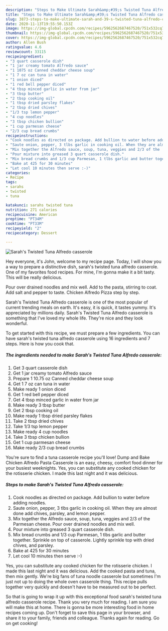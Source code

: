 ```yaml
---
description: "Steps to Make Ultimate Sarah&amp;#39;s Twisted Tuna Alfredo casserole"
title: "Steps to Make Ultimate Sarah&amp;#39;s Twisted Tuna Alfredo casserole"
slug: 3873-steps-to-make-ultimate-sarah-and-39-s-twisted-tuna-alfredo-casserole
date: 2020-11-13T19:55:50.153Z
image: https://img-global.cpcdn.com/recipes/5962562687467520/751x532cq70/sarahs-twisted-tuna-alfredo-casserole-recipe-main-photo.jpg
thumbnail: https://img-global.cpcdn.com/recipes/5962562687467520/751x532cq70/sarahs-twisted-tuna-alfredo-casserole-recipe-main-photo.jpg
cover: https://img-global.cpcdn.com/recipes/5962562687467520/751x532cq70/sarahs-twisted-tuna-alfredo-casserole-recipe-main-photo.jpg
author: Allen Bush
ratingvalue: 4.6
reviewcount: 33115
recipeingredient:
- "3 quart casserole dish"
- "1 jar creamy tomato Alfredo sauce"
- "1 1075 oz Canned cheddar cheese soup"
- "1 7 oz can tuna in water"
- "1 onion diced"
- "1 red bell pepper diced"
- "4 tbsp minced garlic in water from jar"
- "3 tbsp butter"
- "2 tbsp cooking oil"
- "1 tbsp dried parsley flakes"
- "2 tbsp dried chives"
- "1/3 tsp lemon pepper"
- "4 cup noodles"
- "3 tbsp chicken bullion"
- "1 cup parmesan cheese"
- "2/3 cup bread crumbs"
recipeinstructions:
- "Cook noodles as directed on package. Add bullion to water before adding noodles."
- "Saute onion, pepper, 3 tlbs garlic in cooking oil. When they are almost done add chives, parsley, and lemon pepper."
- "Mix together the Alfredo sauce, soup, tuna, veggies and 2/3 of the  Parmesan cheese. Pour over drained noodles and mix well."
- "Pour mixture into greased 3 quart casserole dish."
- "Mix bread crumbs and 1/3 cup Parmesan, 1 tlbs garlic and butter together.               Sprinkle on top of casserole. Lightly sprinkle top with dried chives, and parsley."
- "Bake at 425 for 30 minutes"
- "Let cool 10 minutes then serve :-)"
categories:
- Recipe
tags:
- sarahs
- twisted
- tuna

katakunci: sarahs twisted tuna 
nutrition: 271 calories
recipecuisine: American
preptime: "PT34M"
cooktime: "PT33M"
recipeyield: "2"
recipecategory: Dessert

---
```



![Sarah&#39;s Twisted Tuna Alfredo casserole](https://img-global.cpcdn.com/recipes/5962562687467520/751x532cq70/sarahs-twisted-tuna-alfredo-casserole-recipe-main-photo.jpg)

Hey everyone, it's John, welcome to my recipe page. Today, I will show you a way to prepare a distinctive dish, sarah&#39;s twisted tuna alfredo casserole. One of my favorites food recipes. For mine, I'm gonna make it a bit tasty. This will be really delicious.

Pour over drained noodles and mix well. Add to the pasta, stirring to coat. Add salt and pepper to taste. Chicken Alfredo Pizza step by step.

Sarah&#39;s Twisted Tuna Alfredo casserole is one of the most popular of current trending meals on earth. It's easy, it is quick, it tastes yummy. It's appreciated by millions daily. Sarah&#39;s Twisted Tuna Alfredo casserole is something that I've loved my whole life. They're nice and they look wonderful.


To get started with this recipe, we must prepare a few ingredients. You can have sarah&#39;s twisted tuna alfredo casserole using 16 ingredients and 7 steps. Here is how you cook that.

<!--inarticleads1-->

##### The ingredients needed to make Sarah&#39;s Twisted Tuna Alfredo casserole:

1. Get 3 quart casserole dish
1. Get 1 jar creamy tomato Alfredo sauce
1. Prepare 1 10.75 oz Canned cheddar cheese soup
1. Get 1 7 oz can tuna in water
1. Make ready 1 onion diced
1. Get 1 red bell pepper diced
1. Get 4 tbsp minced garlic in water from jar
1. Make ready 3 tbsp butter
1. Get 2 tbsp cooking oil
1. Make ready 1 tbsp dried parsley flakes
1. Take 2 tbsp dried chives
1. Take 1/3 tsp lemon pepper
1. Make ready 4 cup noodles
1. Take 3 tbsp chicken bullion
1. Get 1 cup parmesan cheese
1. Make ready 2/3 cup bread crumbs


You&#39;re sure to find a tuna casserole recipe you&#39;ll love! Dump and Bake Chicken Alfredo Pasta Casserole is an easy, cheesy, comfort food dinner for your busiest weeknights. Yes, you can substitute any cooked chicken for the rotisserie chicken. I made this last night and it was delicious. 

<!--inarticleads2-->

##### Steps to make Sarah&#39;s Twisted Tuna Alfredo casserole:

1. Cook noodles as directed on package. Add bullion to water before adding noodles.
1. Saute onion, pepper, 3 tlbs garlic in cooking oil. When they are almost done add chives, parsley, and lemon pepper.
1. Mix together the Alfredo sauce, soup, tuna, veggies and 2/3 of the  Parmesan cheese. Pour over drained noodles and mix well.
1. Pour mixture into greased 3 quart casserole dish.
1. Mix bread crumbs and 1/3 cup Parmesan, 1 tlbs garlic and butter together.               Sprinkle on top of casserole. Lightly sprinkle top with dried chives, and parsley.
1. Bake at 425 for 30 minutes
1. Let cool 10 minutes then serve :-)


Yes, you can substitute any cooked chicken for the rotisserie chicken. I made this last night and it was delicious. Add the cooked pasta and tuna, then mix gently. We&#39;re big fans of tuna noodle casserole but sometimes I&#39;m just not up to doing the whole oven casserole thing. This recipe pulls together very quickly and doesn&#39;t have to be measured out to be perfect. 

So that is going to wrap it up with this exceptional food sarah&#39;s twisted tuna alfredo casserole recipe. Thank you very much for reading. I am sure you will make this at home. There is gonna be more interesting food in home recipes coming up. Don't forget to save this page in your browser, and share it to your family, friends and colleague. Thanks again for reading. Go on get cooking!
